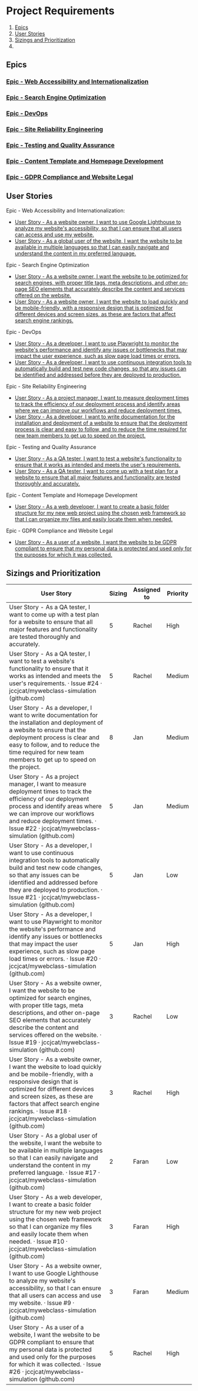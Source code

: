 # Project Requirements
1. [Epics](#epics)
2. [User Stories](#user-stories)
3. [Sizings and Prioritization](#sizings-and-prioritization)
4. []()

## Epics
### [Epic - Web Accessibility and Internationalization](https://github.com/jccjcat/mywebclass-simulation/issues/2)
### [Epic - Search Engine Optimization](https://github.com/jccjcat/mywebclass-simulation/issues/3)
### [Epic - DevOps](https://github.com/jccjcat/mywebclass-simulation/issues/4)
### [Epic - Site Reliability Engineering](https://github.com/jccjcat/mywebclass-simulation/issues/5)
### [Epic - Testing and Quality Assurance](https://github.com/jccjcat/mywebclass-simulation/issues/6)
### [Epic - Content Template and Homepage Development](https://github.com/jccjcat/mywebclass-simulation/issues/7)
### [Epic - GDPR Compliance and Website Legal ](https://github.com/jccjcat/mywebclass-simulation/issues/8)
## User Stories
Epic - Web Accessibility and Internationalization:
- [User Story - As a website owner, I want to use Google Lighthouse to analyze my website's accessibility, so that I can ensure that all users can access and use my website.](https://github.com/jccjcat/mywebclass-simulation/issues/9)
- [User Story - As a global user of the website, I want the website to be available in multiple languages so that I can easily navigate and understand the content in my preferred language.](https://github.com/jccjcat/mywebclass-simulation/issues/17)

Epic - Search Engine Optimization
- [User Story - As a website owner, I want the website to be optimized for search engines, with proper title tags, meta descriptions, and other on-page SEO elements that accurately describe the content and services offered on the website.](https://github.com/jccjcat/mywebclass-simulation/issues/19)
- [User Story - As a website owner, I want the website to load quickly and be mobile-friendly, with a responsive design that is optimized for different devices and screen sizes, as these are factors that affect search engine rankings.](https://github.com/jccjcat/mywebclass-simulation/issues/18)

Epic - DevOps
- [User Story - As a developer, I want to use Playwright to monitor the website's performance and identify any issues or bottlenecks that may impact the user experience, such as slow page load times or errors.](https://github.com/jccjcat/mywebclass-simulation/issues/20)
- [User Story - As a developer, I want to use continuous integration tools to automatically build and test new code changes, so that any issues can be identified and addressed before they are deployed to production. ](https://github.com/jccjcat/mywebclass-simulation/issues/21)

Epic - Site Reliability Engineering
- [User Story - As a project manager, I want to measure deployment times to track the efficiency of our deployment process and identify areas where we can improve our workflows and reduce deployment times.](https://github.com/jccjcat/mywebclass-simulation/issues/22)
- [User Story - As a developer, I want to write documentation for the installation and deployment of a website to ensure that the deployment process is clear and easy to follow, and to reduce the time required for new team members to get up to speed on the project.](https://github.com/jccjcat/mywebclass-simulation/issues/23)

Epic - Testing and Quality Assurance
- [User Story - As a QA tester, I want to test a website's functionality to ensure that it works as intended and meets the user's requirements. ](https://github.com/jccjcat/mywebclass-simulation/issues/24)
- [User Story - As a QA tester, I want to come up with a test plan for a website to ensure that all major features and functionality are tested thoroughly and accurately.](https://github.com/jccjcat/mywebclass-simulation/issues/25)

Epic - Content Template and Homepage Development
- [User Story - As a web developer, I want to create a basic folder structure for my new web project using the chosen web framework so that I can organize my files and easily locate them when needed.](https://github.com/jccjcat/mywebclass-simulation/issues/10)

Epic - GDPR Compliance and Website Legal 
- [User Story - As a user of a website, I want the website to be GDPR compliant to ensure that my personal data is protected and used only for the purposes for which it was collected. ](https://github.com/jccjcat/mywebclass-simulation/issues/26)

## Sizings and Prioritization
| User Story | Sizing | Assigned to | Priority |
| ----------- | ----------- | ----------- | ----------- |
|User Story - As a QA tester, I want to come up with a test plan for a website to ensure that all major features and functionality are tested thoroughly and accurately. | 5 | Rachel | High |
|User Story - As a QA tester, I want to test a website's functionality to ensure that it works as intended and meets the user's requirements. · Issue #24 · jccjcat/mywebclass-simulation (github.com)|	5	|Rachel	|Medium|
|User Story - As a developer, I want to write documentation for the installation and deployment of a website to ensure that the deployment process is clear and easy to follow, and to reduce the time required for new team members to get up to speed on the project. | 8 | Jan | Medium |
|User Story - As a project manager, I want to measure deployment times to track the efficiency of our deployment process and identify areas where we can improve our workflows and reduce deployment times. · Issue #22 · jccjcat/mywebclass-simulation (github.com)|	5|	Jan	|Medium|
|User Story - As a developer, I want to use continuous integration tools to automatically build and test new code changes, so that any issues can be identified and addressed before they are deployed to production. · Issue #21 · jccjcat/mywebclass-simulation (github.com)|	5|	Jan	|Low|
|User Story - As a developer, I want to use Playwright to monitor the website's performance and identify any issues or bottlenecks that may impact the user experience, such as slow page load times or errors. · Issue #20 · jccjcat/mywebclass-simulation (github.com)|	5|	Jan	|High|
|User Story - As a website owner, I want the website to be optimized for search engines, with proper title tags, meta descriptions, and other on-page SEO elements that accurately describe the content and services offered on the website. · Issue #19 · jccjcat/mywebclass-simulation (github.com)|	3|	Rachel	|Low|
|User Story - As a website owner, I want the website to load quickly and be mobile-friendly, with a responsive design that is optimized for different devices and screen sizes, as these are factors that affect search engine rankings. · Issue #18 · jccjcat/mywebclass-simulation (github.com)|	3|	Rachel	|High|
|User Story - As a global user of the website, I want the website to be available in multiple languages so that I can easily navigate and understand the content in my preferred language. · Issue #17 · jccjcat/mywebclass-simulation (github.com)|	2	|Faran|	Low|
|User Story - As a web developer, I want to create a basic folder structure for my new web project using the chosen web framework so that I can organize my files and easily locate them when needed. · Issue #10 · jccjcat/mywebclass-simulation (github.com)|	3|	Faran	|High|
|User Story - As a website owner, I want to use Google Lighthouse to analyze my website's accessibility, so that I can ensure that all users can access and use my website. · Issue #9 · jccjcat/mywebclass-simulation (github.com)|	3|	Faran	|Medium|
|User Story - As a user of a website, I want the website to be GDPR compliant to ensure that my personal data is protected and used only for the purposes for which it was collected. · Issue #26 · jccjcat/mywebclass-simulation (github.com)|	5|	Rachel	|High|
